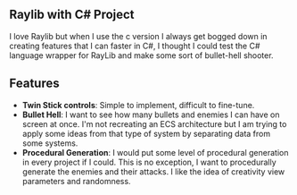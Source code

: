 ﻿## Raylib with C# Project
I love Raylib but when I use the c version I always get bogged down in creating features that I can faster in C#, 
I thought I could test the C# language wrapper for RayLib and make some sort of bullet-hell shooter. 

## Features
- **Twin Stick controls**: Simple to implement, difficult to fine-tune.
- **Bullet Hell**: I want to see how many bullets and enemies I can have on screen at once.  I'm not recreating an ECS architecture but I am trying to apply some ideas from that type of system by separating data from some systems.
- **Procedural Generation**:  I would put some level of procedural generation in every project if I could.  This is no exception, I want to procedurally generate the enemies and their attacks.  I like the idea of creativity view parameters and randomness.